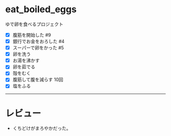 # eat_boiled_eggs
ゆで卵を食べるプロジェクト  
- [x] 腹筋を開始した #9  
- [x] 銀行でお金をおろした #4  
- [x] スーパーで卵をかった #5  
- [x] 卵を洗う  
- [x] お湯を沸かす  
- [x] 卵を茹でる  
- [x] 殻をむく  
- [x] 腹筋して腹を減らす 10回
- [x] 塩をふる    
---
# レビュー  
- くちどけがまろやかだった。  

